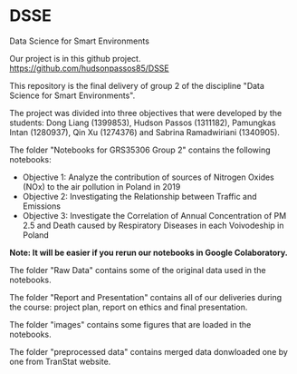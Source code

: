 # DSSE
Data Science for Smart Environments

Our project is in this github project. https://github.com/hudsonpassos85/DSSE

This repository is the final delivery of group 2 of the discipline "Data Science for Smart Environments".

The project was divided into three objectives that were developed by the students: Dong Liang (1399853), Hudson Passos (1311182), Pamungkas Intan (1280937), Qin Xu (1274376) and Sabrina Ramadwiriani (1340905).

The folder "Notebooks for GRS35306 Group 2" contains the following notebooks:
- Objective 1: Analyze the contribution of sources of Nitrogen Oxides (NOx) to the air pollution in Poland in 2019
- Objective 2: Investigating the Relationship between Traffic and Emissions
- Objective 3: Investigate the Correlation of Annual Concentration of PM 2.5 and Death caused by Respiratory Diseases in each Voivodeship in Poland

**Note: It will be easier if you rerun our notebooks in Google Colaboratory.**

The folder "Raw Data" contains some of the original data used in the notebooks.

The folder "Report and Presentation" contains all of our deliveries during the course: project plan, report on ethics and final presentation.

The folder "images" contains some figures that are loaded in the notebooks.

The folder "preprocessed data" contains merged data donwloaded one by one from TranStat website. 
